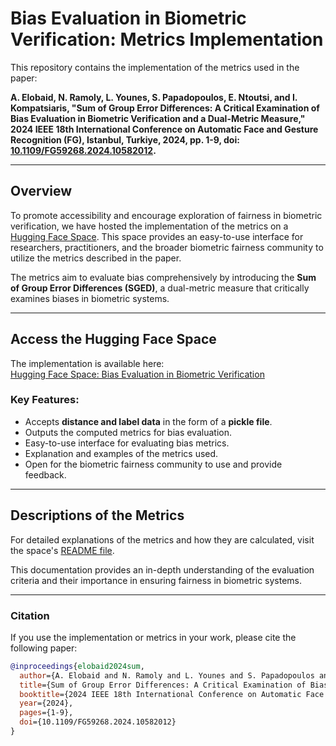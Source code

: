# Bias Evaluation in Biometric Verification: Metrics Implementation

This repository contains the implementation of the metrics used in the paper:

**A. Elobaid, N. Ramoly, L. Younes, S. Papadopoulos, E. Ntoutsi, and I. Kompatsiaris, "Sum of Group Error Differences: A Critical Examination of Bias Evaluation in Biometric Verification and a Dual-Metric Measure," 2024 IEEE 18th International Conference on Automatic Face and Gesture Recognition (FG), Istanbul, Turkiye, 2024, pp. 1-9, doi: [10.1109/FG59268.2024.10582012](https://doi.org/10.1109/FG59268.2024.10582012).**

---

## Overview

To promote accessibility and encourage exploration of fairness in biometric verification, we have hosted the implementation of the metrics on a [Hugging Face Space](https://huggingface.co/spaces/alaaobeid/Bias_Evaluation_in_Biometric_Verification). This space provides an easy-to-use interface for researchers, practitioners, and the broader biometric fairness community to utilize the metrics described in the paper.

The metrics aim to evaluate bias comprehensively by introducing the **Sum of Group Error Differences (SGED)**, a dual-metric measure that critically examines biases in biometric systems.

---

## Access the Hugging Face Space

The implementation is available here:  
[Hugging Face Space: Bias Evaluation in Biometric Verification](https://huggingface.co/spaces/alaaobeid/Bias_Evaluation_in_Biometric_Verification)

### Key Features:
- Accepts **distance and label data** in the form of a **pickle file**.
- Outputs the computed metrics for bias evaluation.
- Easy-to-use interface for evaluating bias metrics.
- Explanation and examples of the metrics used.
- Open for the biometric fairness community to use and provide feedback.

---

## Descriptions of the Metrics

For detailed explanations of the metrics and how they are calculated, visit the space's [README file](https://huggingface.co/spaces/alaaobeid/Bias_Evaluation_in_Biometric_Verification/blob/main/README.md).

This documentation provides an in-depth understanding of the evaluation criteria and their importance in ensuring fairness in biometric systems.

---

### Citation

If you use the implementation or metrics in your work, please cite the following paper:

```bibtex
@inproceedings{elobaid2024sum,
  author={A. Elobaid and N. Ramoly and L. Younes and S. Papadopoulos and E. Ntoutsi and I. Kompatsiaris},
  title={Sum of Group Error Differences: A Critical Examination of Bias Evaluation in Biometric Verification and a Dual-Metric Measure},
  booktitle={2024 IEEE 18th International Conference on Automatic Face and Gesture Recognition (FG)},
  year={2024},
  pages={1-9},
  doi={10.1109/FG59268.2024.10582012}
}
